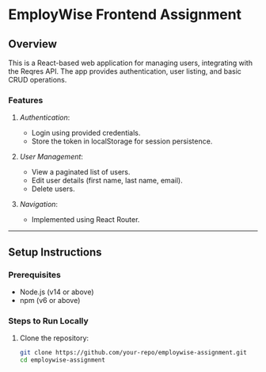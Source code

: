 # EmployWise Frontend Assignment

## Overview
This is a React-based web application for managing users, integrating with the Reqres API. The app provides authentication, user listing, and basic CRUD operations.

### Features
1. *Authentication*: 
   - Login using provided credentials.
   - Store the token in localStorage for session persistence.

2. *User Management*: 
   - View a paginated list of users.
   - Edit user details (first name, last name, email).
   - Delete users.

3. *Navigation*:
   - Implemented using React Router.


---

## Setup Instructions

### Prerequisites
- Node.js (v14 or above)
- npm (v6 or above)

### Steps to Run Locally
1. Clone the repository:
   ```bash
   git clone https://github.com/your-repo/employwise-assignment.git
   cd employwise-assignment

